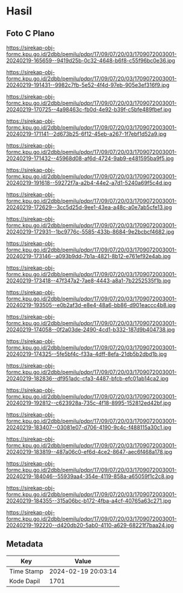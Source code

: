 # Hasil

## Foto C Plano

https://sirekap-obj-formc.kpu.go.id/2dbb/pemilu/pdpr/17/09/07/20/03/1709072003001-20240219-165659--9419d25b-0c32-4648-b6f8-c55f96bc0e36.jpg

https://sirekap-obj-formc.kpu.go.id/2dbb/pemilu/pdpr/17/09/07/20/03/1709072003001-20240219-191431--9982c7fb-5e52-4f4d-97eb-905e3ef316f9.jpg

https://sirekap-obj-formc.kpu.go.id/2dbb/pemilu/pdpr/17/09/07/20/03/1709072003001-20240219-170725--4a98463c-fb0d-4e92-b39f-c5bfe489fbef.jpg

https://sirekap-obj-formc.kpu.go.id/2dbb/pemilu/pdpr/17/09/07/20/03/1709072003001-20240219-171141--2d673b25-6f12-45eb-a267-1f7ebf1d52a9.jpg

https://sirekap-obj-formc.kpu.go.id/2dbb/pemilu/pdpr/17/09/07/20/03/1709072003001-20240219-171432--45968d08-af6d-4724-9ab9-e481595ba9f5.jpg

https://sirekap-obj-formc.kpu.go.id/2dbb/pemilu/pdpr/17/09/07/20/03/1709072003001-20240219-191618--59272f7a-a2b4-44e2-a7d1-5240a69f5c4d.jpg

https://sirekap-obj-formc.kpu.go.id/2dbb/pemilu/pdpr/17/09/07/20/03/1709072003001-20240219-172629--3cc5d25d-9ee1-43ea-a48c-a0e7ab5cfe13.jpg

https://sirekap-obj-formc.kpu.go.id/2dbb/pemilu/pdpr/17/09/07/20/03/1709072003001-20240219-172931--1bc9776c-5585-433b-8684-9e2bcbcf4682.jpg

https://sirekap-obj-formc.kpu.go.id/2dbb/pemilu/pdpr/17/09/07/20/03/1709072003001-20240219-173146--a093b9dd-7b1a-4821-8b12-e761ef92e4ab.jpg

https://sirekap-obj-formc.kpu.go.id/2dbb/pemilu/pdpr/17/09/07/20/03/1709072003001-20240219-173418--47f347a2-7ae8-4443-a8a1-7b2252535f1b.jpg

https://sirekap-obj-formc.kpu.go.id/2dbb/pemilu/pdpr/17/09/07/20/03/1709072003001-20240219-193505--e0b2af3d-e8e4-48a6-bb86-d901eaccc4b8.jpg

https://sirekap-obj-formc.kpu.go.id/2dbb/pemilu/pdpr/17/09/07/20/03/1709072003001-20240219-174058--0f2a03de-2490-4cd1-b332-187d9b404738.jpg

https://sirekap-obj-formc.kpu.go.id/2dbb/pemilu/pdpr/17/09/07/20/03/1709072003001-20240219-174325--5fe5bf4c-f33a-4dff-8efa-21db5b2dbd1b.jpg

https://sirekap-obj-formc.kpu.go.id/2dbb/pemilu/pdpr/17/09/07/20/03/1709072003001-20240219-182836--df951adc-cfa3-4487-bfcb-efc01ab14ca2.jpg

https://sirekap-obj-formc.kpu.go.id/2dbb/pemilu/pdpr/17/09/07/20/03/1709072003001-20240219-192812--c623928a-735c-4f18-8995-152812ed42bf.jpg

https://sirekap-obj-formc.kpu.go.id/2dbb/pemilu/pdpr/17/09/07/20/03/1709072003001-20240219-183407--03081e07-d706-4190-9c4c-f488115a30c1.jpg

https://sirekap-obj-formc.kpu.go.id/2dbb/pemilu/pdpr/17/09/07/20/03/1709072003001-20240219-183819--487a06c0-ef6d-4ce2-8647-aec6f468a178.jpg

https://sirekap-obj-formc.kpu.go.id/2dbb/pemilu/pdpr/17/09/07/20/03/1709072003001-20240219-184046--55939aa4-354e-4119-858a-a65059f1c2c8.jpg

https://sirekap-obj-formc.kpu.go.id/2dbb/pemilu/pdpr/17/09/07/20/03/1709072003001-20240219-184355--315a06bc-b172-4fba-a4cf-40765a63c271.jpg

https://sirekap-obj-formc.kpu.go.id/2dbb/pemilu/pdpr/17/09/07/20/03/1709072003001-20240219-192220--d420db20-5ab0-4110-a629-68221f7baa24.jpg


## Metadata

| Key        | Value               |
| ---------- | ------------------- |
| Time Stamp | 2024-02-19 20:03:14 |
| Kode Dapil | 1701                |



